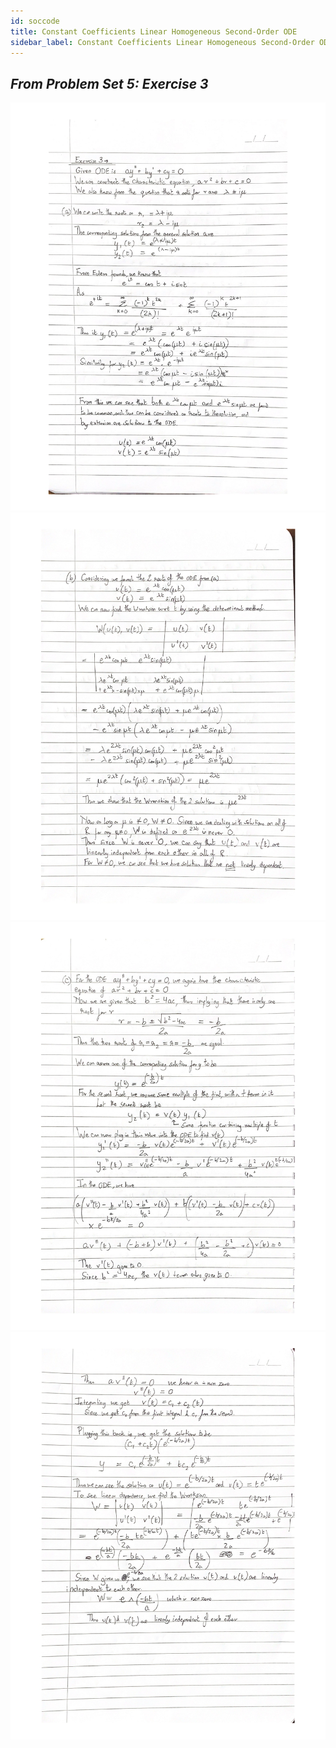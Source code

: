 ```yaml
---
id: soccode
title: Constant Coefficients Linear Homogeneous Second-Order ODE
sidebar_label: Constant Coefficients Linear Homogeneous Second-Order ODE
---
```

## *From Problem Set 5: Exercise 3*
![soccode1](../assets/soccode1.jpg)
![soccode2](../assets/soccode2.jpg)
![soccode3](../assets/soccode3.jpg)
![soccode4](../assets/soccode4.jpg)
